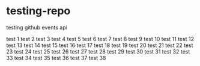 testing-repo
============

testing github events api

test 1
test 2
test 3
test 4
test 5
test 6
test 7
test 8
test 9
test 10
test 11
test 12
test 13
test 14
test 15
test 16
test 17
test 18
test 19
test 20
test 21
test 22
test 23
test 24
test 25
test 26
test 27
test 28
test 29
test 30
test 31
test 32
test 33
test 34
test 35
test 36
test 37
test 38
